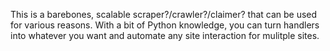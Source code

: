 This is a barebones, scalable scraper?/crawler?/claimer? that can be used for various reasons. With a bit of Python knowledge, you can turn handlers into whatever you want and automate any site interaction for mulitple sites.
